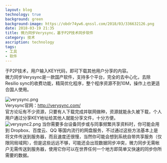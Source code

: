 ```yaml
---
layout: blog
technology: true
background: green
background-image: https://obdr74yw6.qnssl.com/2018/03/336632126.png
date: 2018-03-19 21:35
title: 微力同步Verysync，基于P2P技术同步软件
category: 技术
ascription: technology
tags:
- 工具
- 软件
---
```


于P2P技术，用户输入KEY代码，即可下载其他用户分享的内容。  
微力同步Verysync是一款国产软件，支持多个平台，完全的去中心化，去除Resilio sync的收费功能，精简优化程序，整个程序资源不到10M，操作上也更适合国人使用。  

![verysync.png](https://i.loli.net/2018/03/19/5aafbc56b5d3e.png)  
Verysync官网：http://verysync.com/  
官方论坛有不少资源，只要有人下载完成并联网做种，资源就能永久被下载，个人用户通过分享KEY地址给其他人就能分享文件，十分方便。  
![verysync2.png](https://i.loli.net/2018/03/19/5aafbc5721a76.png)
当你需要多台设备同步或与同事频繁共享资料时，你可能会用到 Dropbox、百度云、QQ 等国内流行的网盘服务，不过通过这些方法基本上是将文件传送到服务器，而且速度还很慢，当然你可能会想到系统自带共享服务（仅限同局域网），但是这些远远不够，可能还会出现数据同步冲突，微力同步无需帐户无需传送到服务器，使用它你可以在世界任何一个地方即简单又快速的同步你所需要的数据。